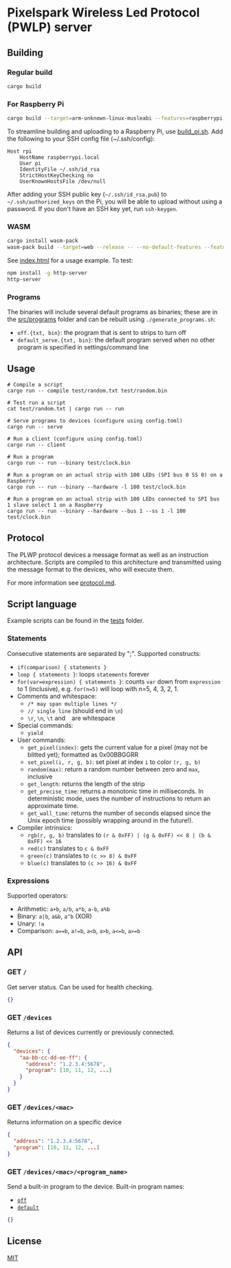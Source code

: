 # Pixelspark Wireless Led Protocol (PWLP) server

## Building

### Regular build
````sh
cargo build
````

### For Raspberry Pi
````sh
cargo build --target=arm-unknown-linux-musleabi --features=raspberrypi 
````

To streamline building and uploading to a Raspberry Pi, use [build_pi.sh](./build_pi.sh). Add the following to your SSH 
config file (~/.ssh/config):

````
Host rpi
	HostName raspberrypi.local
	User pi
	IdentityFile ~/.ssh/id_rsa
	StrictHostKeyChecking no
	UserKnownHostsFile /dev/null
````

After adding your SSH public key (`~/.ssh/id_rsa.pub`) to `~/.ssh/authorized_keys` on the Pi, you will be able to upload 
without using a password. If you don't have an SSH key yet, run `ssh-keygen`.

### WASM

````sh
cargo install wasm-pack
wasm-pack build --target=web --release -- --no-default-features --features=wasm
````

See [index.html](./index.html) for a usage example. To test:

````sh
npm install -g http-server
http-server
````

### Programs

The binaries will include several default programs as binaries; these are in the [src/programs](./src/programs) folder
and can be rebuilt using `./generate_programs.sh`:

* `off.{txt, bin}`: the program that is sent to strips to turn off
* `default_serve.{txt, bin}`: the default program served when no other program is specified in settings/command line

## Usage

````
# Compile a script
cargo run -- compile test/random.txt test/random.bin

# Test run a script
cat test/random.txt | cargo run -- run

# Serve programs to devices (configure using config.toml)
cargo run -- serve

# Run a client (configure using config.toml)
cargo run -- client

# Run a program
cargo run -- run --binary test/clock.bin

# Run a program on an actual strip with 100 LEDs (SPI bus 0 SS 0) on a Raspberry
cargo run -- run --binary --hardware -l 100 test/clock.bin

# Run a program on an actual strip with 100 LEDs connected to SPI bus 1 slave select 1 on a Raspberry
cargo run -- run --binary --hardware --bus 1 --ss 1 -l 100 test/clock.bin
````

## Protocol

The PLWP protocol devices a message format as well as an instruction architecture. Scripts are compiled to this architecture and transmitted using the message format to the devices, who will execute them.

For more information see [protocol.md](https://git.pixelspark.nl/pixelspark/espled/src/branch/master/Protocol.md).

## Script language

Example scripts can be found in the [tests](./tests/) folder. 

### Statements

Consecutive statements are separated by ";". Supported constructs:

* `if(comparison) { statements }`
* `loop { statements }`: loops `statements` forever
* `for(var=expression) { statements }`: counts `var` down from `expression` to 1 (inclusive), e.g. `for(n=5)` will loop with n=5, 4, 3, 2, 1.
* Comments and whitespace:
  * `/* may span multiple lines */`
  * `// single line` (should end in `\n`)
  * `\r`, `\n`, `\t` and ` ` are whitespace
* Special commands:
  * `yield`
* User commands:
  * `get_pixel(index)`: gets the current value for a pixel (may not be blitted yet); formatted as 0x00BBGGRR
  * `set_pixel(i, r, g, b)`: set pixel at index `i` to color `(r, g, b)`
  * `random(max)`: return a random number between zero and `max`, inclusive
  * `get_length`: returns the length of the strip
  * `get_precise_time`: returns a monotonic time in milliseconds. In deterministic mode, uses the number of instructions to return an approximate time.
  * `get_wall_time`: returns the number of seconds elapsed since the Unix epoch time (possibly wrapping around in the future!).
* Compiler intrinsics:
  * `rgb(r, g, b)` translates to `(r & 0xFF) | (g & 0xFF) << 8 | (b & 0xFF) << 16`
  * `red(c)` translates to `c & 0xFF`
  * `green(c)` translates to `(c >> 8) & 0xFF`
  * `blue(c)` translates to `(c >> 16) & 0xFF`

### Expressions

Supported operators:

* Arithmetic: `a+b`, `a/b`, `a*b`, `a-b`, `a%b`
* Binary: `a|b`, `a&b`, `a^b` (XOR)
* Unary: `!a`
* Comparison: `a==b`, `a!=b`, `a<b`, `a>b`, `a<=b`, `a>=b`

## API

### GET `/`

Get server status. Can be used for health checking.

````json
{}
````

### GET `/devices`

Returns a list of devices currently or previously connected.

````json
{
  "devices": {
    "aa-bb-cc-dd-ee-ff": {
      "address": "1.2.3.4:5678",
      "program": [10, 11, 12, ...]
    }
  }
}
````

### GET `/devices/<mac>`

Returns information on a specific device

````json
{
  "address": "1.2.3.4:5678",
  "program": [10, 11, 12, ...]
}
````

### GET `/devices/<mac>/<program_name>`

Send a built-in program to the device. Built-in program names:

* [`off`](./src/programs/off.txt)
* [`default`](./src/programs/default_serve.txt)

````json
{}
````

## License

[MIT](./LICENSE.txt)